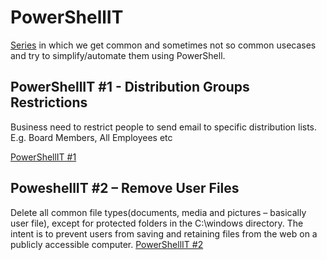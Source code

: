 # PowerShellIT
[Series](https://www.andysvints.com/category/powershellit/) in which we get common and sometimes not so common usecases and try to simplify/automate them using PowerShell. 

## PowerShellIT #1 - Distribution Groups Restrictions
Business need to restrict people to send email to specific distribution lists. E.g. Board Members, All Employees etc

[PowerShellIT #1](https://github.com/andysvints/PowerShellIT/tree/master/PowerShellIT%20%231%20-%20Distribution%20Groups%20Restrictions)

## PoweshellIT #2 – Remove User Files 
Delete all common file types(documents, media and pictures – basically user file), except for protected folders in the C:\windows directory. The intent is to prevent users from saving and retaining files from the web on a publicly accessible computer.
[PowerShellIT #2](https://github.com/andysvints/PowerShellIT/tree/master/PoweshellIT%20%232%20%E2%80%93%20Remove%20User%20Files)
